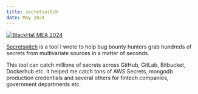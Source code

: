 ```yaml
---
title: secretsnitch
date: May 2024
---
```


[![BlackHat MEA 2024](https://img.shields.io/badge/BlackHat%20MEA%202024-222.svg?style=flat-square&logo=redhat)](https://blackhatmea.com/blackhat-arsenal)

[Secretsnitch](https://github.com/0x4f53/secretsnitch) is a tool I wrote to help bug bounty hunters grab hundreds of secrets from multivariate sources in a matter of seconds.

This tool can catch millions of secrets across GitHub, GitLab, Bitbucket, Dockerhub etc. It helped me catch tons of AWS Secrets, mongodb production credentials and several others for fintech companies, government departments etc.
